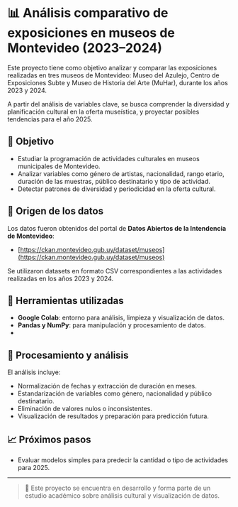 # 📊 Análisis comparativo de exposiciones en museos de Montevideo (2023–2024)

Este proyecto tiene como objetivo analizar y comparar las exposiciones realizadas en tres museos de Montevideo: Museo del Azulejo, Centro de Exposiciones Subte y Museo de Historia del Arte (MuHar), durante los años 2023 y 2024.

A partir del análisis de variables clave, se busca comprender la diversidad y planificación cultural en la oferta museística, y proyectar posibles tendencias para el año 2025.

## 🎯 Objetivo

- Estudiar la programación de actividades culturales en museos municipales de Montevideo.
- Analizar variables como género de artistas, nacionalidad, rango etario, duración de las muestras, público destinatario y tipo de actividad.
- Detectar patrones de diversidad y periodicidad en la oferta cultural.

## 📂 Origen de los datos

Los datos fueron obtenidos del portal de **Datos Abiertos de la Intendencia de Montevideo**:
- [https://ckan.montevideo.gub.uy/dataset/museos](https://ckan.montevideo.gub.uy/dataset/museos)

Se utilizaron datasets en formato CSV correspondientes a las actividades realizadas en los años 2023 y 2024.

## 🔧 Herramientas utilizadas

- **Google Colab**: entorno para análisis, limpieza y visualización de datos.
- **Pandas y NumPy**: para manipulación y procesamiento de datos.
- 
## 🧹 Procesamiento y análisis

El análisis incluye:
- Normalización de fechas y extracción de duración en meses.
- Estandarización de variables como género, nacionalidad y público destinatario.
- Eliminación de valores nulos o inconsistentes.
- Visualización de resultados y preparación para predicción futura.

## 📈 Próximos pasos

- Evaluar modelos simples para predecir la cantidad o tipo de actividades para 2025.

---

> 📌 Este proyecto se encuentra en desarrollo y forma parte de un estudio académico sobre análisis cultural y visualización de datos.

